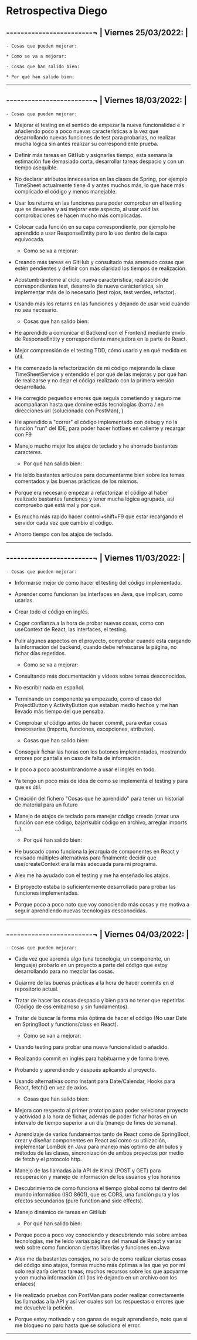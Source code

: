 # Retrospectiva Diego

------------------------¬
| Viernes 25/03/2022: |
-------------------------

    - Cosas que pueden mejorar:

    * Como se va a mejorar:

    - Cosas que han salido bien:

    * Por qué han salido bien:
______________________________________________________________________________________________________________________________________

------------------------¬
| Viernes 18/03/2022: |
-------------------------

    - Cosas que pueden mejorar:
+ Mejorar el testing en el sentido de empezar la nueva funcionalidad e ir añadiendo poco a poco nuevas características a la vez que desarrollando
nuevas funciones de test para probarlas, no realizar mucha lógica sin antes realizar su correspondiente prueba.
+ Definir más tareas en GitHub y asignarles tiempo, esta semana la estimación fue demasiado corta, desarrollar tareas despacio y con un tiempo 
asequible.
+ No declarar atributos innecesarios en las clases de Spring, por ejemplo TimeSheet actualmente tiene 4 y antes muchos más, lo que hace más
complicado el código y menos manejable.
+ Usar los returns en las funciones para poder comprobar en el testing que se devuelve y así mejorar este aspecto, al usar void las comprobaciones
se hacen mucho más complicadas.
+ Colocar cada función en su capa correspondiente, por ejemplo he aprendido a usar ResponseEntity pero lo uso dentro de la capa equivocada.

    * Como se va a mejorar:
+ Creando más tareas en GitHub y consultado más amenudo cosas que estén pendientes y definir con más claridad los tiempos de realización.
+ Acostumbrándome al ciclo, nueva característica, realización de correspondientes test, desarrollo de nueva carácteristica, sin implementar más
de lo necesario (test rojos, test verdes, refactor).
+ Usando más los returns en las funciones y dejando de usar void cuando no sea necesario. 

    - Cosas que han salido bien:
+ He aprendido a comunicar el Backend con el Frontend mediante envío de ResponseEntity y correspondiente manejadora en la parte de React.
+ Mejor comprensión de el testing TDD, cómo usarlo y en qué medida es útil.
+ He comenzado la refactorización de mi código mejorando la clase TimeSheetService y entendido el por qué de las mejoras y por qué han de
realizarse y no dejar el código realizado con la primera versión desarrollada.
+ He corregido pequeños errores que seguía cometiendo y seguro me acompañaran hasta que domine estás tecnologías (barra / en direcciones url
(solucionado con PostMan), ) 
+ He aprendido a "correr" el código implementado con debug y no la función "run" del IDE, para poder hacer hotfixes en caliente y recargar con F9
+ Manejo mucho mejor los atajos de teclado y he ahorrado bastantes caracteres.

    * Por qué han salido bien:
+ He leído bastantes artículos para documentarme bien sobre los temas comentados y las buenas prácticas de los mismos.
+ Porque era necesario empezar a refactorizar el código al haber realizado bastantes funciones y tener mucha lógica agrupada, así 
compruebo qué está mal y por qué.
+ Es mucho más rapido hacer control+shift+F9 que estar recargando el servidor cada vez que cambio el código.
+ Ahorro tiempo con los atajos de teclado.
______________________________________________________________________________________________________________________________________

------------------------¬
| Viernes 11/03/2022: |
-------------------------

    - Cosas que pueden mejorar:
+ Informarse mejor de como hacer el testing del código implementado.
+ Aprender como funcionan las interfaces en Java, que implican, como usarlas.
+ Crear todo el código en inglés.
+ Coger confianza a la hora de probar nuevas cosas, como con useContext de React, las interfaces, el testing.
+ Pulir algunos aspectos en el proyecto, comprobar cuando está cargando la información del backend,
cuando debe refrescarse la página, no fichar días repetidos.

    * Como se va a mejorar:
+ Consultando más documentación y vídeos sobre temas desconocidos.
+ No escribir nada en español.
+ Terminando un componente ya empezado, como el caso del ProjectButton y ActivityButton que estaban medio hechos
y me han llevado más tiempo del que pensaba.
+ Comprobar el código antes de hacer commit, para evitar cosas innecesarias (imports, funciones, excepciones, atributos).

    - Cosas que han salido bien:
+ Conseguir fichar las horas con los botones implementados, mostrando errores por pantalla en caso de falta de información.
+ Ir poco a poco acostumbrandome a usar el inglés en todo.
+ Ya tengo un poco más de idea de como se implementa el testing y para que es útil.
+ Creación del fichero "Cosas que he aprendido" para tener un historial de material para un futuro
+ Manejo de atajos de teclado para manejar código creado (crear una función con ese código, bajar/subir código en archivo,
arreglar imports ...). 

    * Por qué han salido bien:
+ He buscado como funciona la jerarquía de componentes en React y revisado múltiples alternativas para finalmente decidir
que use/createContext era la más adecuada para mi programa.
+ Alex me ha ayudado con el testing y me ha enseñado los atajos.
+ El proyecto estaba lo suficientemente desarrollado para probar las funciones implementadas.
+ Porque poco a poco noto que voy conociendo más cosas y me motiva a seguir aprendiendo nuevas tecnologías desconocidas.
______________________________________________________________________________________________________________________________________

------------------------¬
| Viernes 04/03/2022: |
-------------------------

    - Cosas que pueden mejorar:
+ Cada vez que aprenda algo (una tecnología, un componente, un lenguaje) probarlo en un proyecto a parte del código que estoy desarrollando para no mezclar las cosas.
+ Guiarme de las buenas prácticas a la hora de hacer commits en el repositorio actual.
+ Tratar de hacer las cosas despacio y bien para no tener que repetirlas (Código de css embarroso y sin fundamentos).
+ Tratar de buscar la forma más óptima de hacer el código (No usar Date en SpringBoot y functions/class en React).

    * Como se van a mejorar:
+ Usando testing para probar una nueva funcionalidad o añadido.
+ Realizando commit en inglés para habituarme y de forma breve.
+ Probando y aprendiendo y después aplicando al proyecto.
+ Usando alternativas como Instant para Date/Calendar, Hooks para React, fetch() en vez de axios.


    - Cosas que han salido bien:
+ Mejora con respecto al primer prototipo para poder selecionar proyecto y actividad a la hora de fichar, además de poder fichar horas 
en un intervalo de tiempo superior a un día (manejo de fines de semana).
+ Aprendizaje de varios fundamentos tanto de React como de SpringBoot, crear y diseñar componentes en React así como su utilización, 
implementar LomBok en Java para manejo más optimo de atributos y métodos de las clases, sincronización de ambos proyectos por medio
de fetch y el protocolo http.
+ Manejo de las llamadas a la API de Kimai (POST y GET) para recuperación y manejo de información de los usuarios y los horarios
+ Descubrimiento de como funciona el tiempo global como tal dentro del mundo informático (ISO 8601), que es CORS, una función pura y los efectos secundarios (pure function and side effects).
+ Manejo dinámico de tareas en GitHub 

    * Por qué han salido bien:
+ Porque poco a poco voy conociendo y descubriendo más sobre ambas tecnologías, me he leído varias páginas del manual de React y varias web sobre como funcionan ciertas librerías y funciones en Java
+ Alex me da bastantes consejos, no solo de como realizar ciertas cosas del código sino atajos, formas mucho más óptimas a las que yo
por mi solo realizaría ciertas tareas, muchos recursos sobre los que apoyarme y con mucha información útil (los iré dejando en un archivo con los enlaces)
+ He realizado pruebas con PostMan para poder realizar correctamente las llamadas a la API y así ver cuales son las respuestas o errores que me devuelve la petición.
+ Porque estoy motivado y con ganas de seguir aprendiendo, noto que si me bloqueo no paro hasta que se soluciona el error.

______________________________________________________________________________________________________________________________________
